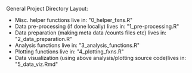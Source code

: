 General Project Directory Layout:

- Misc. helper functions live in:  "0_helper_fxns.R"
- Data pre-processing (if done locally) lives in: "1_pre-processing.R"
- Data preparation (making meta data /counts files etc) lives in: "2_data_preparation.R" 
- Analysis functions live in: "3_analysis_functions.R"
- Plotting functions live in: "4_plotting_fxns.R" 
- Data visualization (using above analysis/plotting source code)lives in: "5_data_viz.Rmd"
